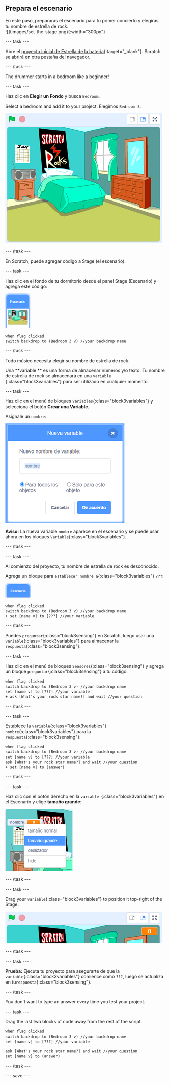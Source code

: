 ## Prepara el escenario

<div style="display: flex; flex-wrap: wrap">
<div style="flex-basis: 200px; flex-grow: 1; margin-right: 15px;">
En este paso, prepararás el escenario para tu primer concierto y elegirás tu nombre de estrella de rock.
</div>
<div>
![](images/set-the-stage.png){:width="300px"}
</div>
</div>

--- task ---

Abre el [proyecto inicial de Estrella de la batería](https://scratch.mit.edu/projects/535783147/editor){:target="_blank"}. Scratch se abrirá en otra pestaña del navegador.

--- /task ---

The drummer starts in a bedroom like a beginner!

--- task ---

Haz clic en **Elegir un Fondo** y busca `Bedroom`.

Select a bedroom and add it to your project. Elegimos `Bedroom 3`.

![El escenario muestra el telón de fondo 'Bedroom 3'.](images/bedroom3.png)

--- /task ---

En Scratch, puede agregar código a Stage (el escenario).

--- task ---

Haz clic en el fondo de tu dormitorio desde el panel Stage (Escenario) y agrega este código:

![La miniatura de fondo en el panel de escenario.](images/bedroom-icon.png)

```blocks3
when flag clicked
switch backdrop to (Bedroom 3 v) //your backdrop name
```

--- /task ---

Todo músico necesita elegir su nombre de estrella de rock.

Una **variable ** es una forma de almacenar números y/o texto. Tu nombre de estrella de rock se almacenará en una `variable `{:class="block3variables"} para ser utilizado en cualquier momento.

--- task ---

Haz clic en el menú de bloques `Variables`{:class="block3variables"} y selecciona el botón **Crear una Variable**.

Asígnale un `nombre`:

![La ventana emergente Nueva Variable con la entrada de texto 'nombre'.](images/new-variable.png)

**Aviso:** La nueva variable `nombre` aparece en el escenario y se puede usar ahora en los bloques `Variable`{:class="block3variables"}.

--- /task ---

--- task ---

Al comienzo del proyecto, tu nombre de estrella de rock es desconocido.

Agrega un bloque para `establecer nombre a`{:class="block3variables"} `???`:

![](images/stage-icon.png)

```blocks3
when flag clicked
switch backdrop to (Bedroom 3 v) //your backdrop name
+ set [name v] to [???] //your variable
```

--- /task ---

Puedes `preguntar`{:class="block3sensing"} en Scratch, luego usar una `variable`{:class="block3variables"} para almacenar la `respuesta`{:class="block3sensing"}.

--- task ---

Haz clic en el menú de bloques `Sensores`{:class="block3sensing"} y agrega un bloque `preguntar`{:class="block3sensing"} a tu código:

```blocks3
when flag clicked
switch backdrop to (Bedroom 3 v) //your backdrop name
set [name v] to [???] //your variable
+ ask [What's your rock star name?] and wait //your question
```

--- /task ---

--- task ---

Establece la `variable`{:class="block3variables"} `nombre`{:class="block3variables"} para la `respuesta`{:class="block3sensing"}:

```blocks3
when flag clicked
switch backdrop to (Bedroom 3 v) //your backdrop name
set [name v] to [???] //your variable
ask [What's your rock star name?] and wait //your question
+ set [name v] to (answer)
```

--- /task ---

--- task ---

Haz clic con el botón derecho en la `variable `{:class="block3variables"} en el Escenario y elige **tamaño grande**:

![](images/large-readout.png)

--- /task ---

--- task ---

Drag your `variable`{:class="block3variables"} to position it top-right of the Stage:

![](images/repositioned-variable.png)

--- /task ---

--- task ---

**Prueba:** Ejecuta tu proyecto para asegurarte de que la `variable`{:class="block3variables"} comience como `???`, luego se actualiza en tu`respuesta`{:class="block3sensing"}.

--- /task ---

You don't want to type an answer every time you test your project.

--- task ---

Drag the last two blocks of code away from the rest of the script.

```blocks3
when flag clicked
switch backdrop to (Bedroom 3 v) //your backdrop name
set [name v] to [???] //your variable
```

```blocks3
ask [What's your rock star name?] and wait //your question
set [name v] to (answer)
```

--- /task ---

--- save ---

